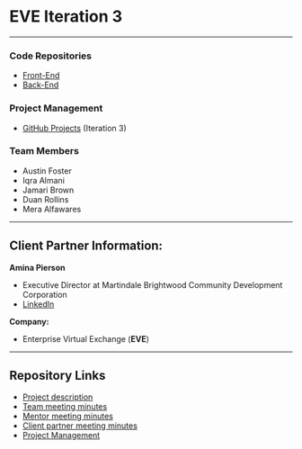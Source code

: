 # **EVE  Iteration 3**
___

### **Code Repositories**
- [Front-End](https://github.com/ialmani/EVE-Front-End)
- [Back-End](https://github.com/ialmani/EVE-Back-End)

### **Project Management**
- [GitHub Projects](https://github.com/ialmani/EVE/projects/4) (Iteration 3)
### **Team Members**

- Austin Foster
- Iqra Almani
- Jamari Brown
- Duan Rollins
- Mera Alfawares
---
## **Client Partner Information:**

**Amina Pierson** 
- Executive Director at Martindale Brightwood Community Development Corporation
- [LinkedIn](https://www.linkedin.com/in/amina-pierson)

**Company:**
- Enterprise Virtual Exchange (**EVE**)
___

## **Repository Links**

- [Project description](https://github.com/ialmani/EVE/blob/master/ProjectDescription.md)
- [Team meeting minutes](https://github.com/ialmani/EVE/tree/master/MeetingMinutes/Team)
- [Mentor meeting minutes](https://github.com/ialmani/EVE/tree/master/MeetingMinutes/Mentor)
- [Client partner meeting minutes](https://github.com/ialmani/EVE/tree/master/MeetingMinutes/ClientPartner)
- [Project Management](https://github.com/ialmani/EVE/projects/4)